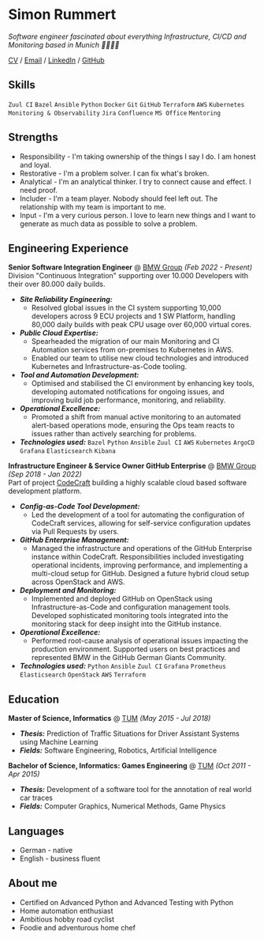 # Simon Rummert

_Software engineer fascinated about everything Infrastructure, CI/CD and Monitoring based in Munich 🥨🍻🇩🇪_

[CV](https://rummsi1337.github.io/cv/) / [Email](mailto:recruit-simon@rummert.cloud) / [LinkedIn](https://www.linkedin.com/in/simon-rummert/) / [GitHub](https://github.com/rummsi1337)

## Skills

`Zuul CI` `Bazel` `Ansible` `Python` `Docker` `Git` `GitHub` `Terraform` `AWS` `Kubernetes` `Monitoring & Observability` `Jira` `Confluence` `MS Office` `Mentoring`

## Strengths

- Responsibility - I'm taking ownership of the things I say I do. I am honest and loyal.
- Restorative - I'm a problem solver. I can fix what's broken.
- Analytical - I'm an analytical thinker. I try to connect cause and effect. I need proof.
- Includer - I'm a team player. Nobody should feel left out. The relationship with my team is important to me.
- Input - I'm a very curious person. I love to learn new things and I want to generate as much data as possible to solve a problem.

## Engineering Experience

**Senior Software Integration Engineer** @ [BMW Group](https://www.bmwgroup.com) _(Feb 2022 - Present)_\
Division "Continuous Integration" supporting over 10.000 Developers with their over 80.000 daily builds.
  - **_Site Reliability Engineering:_**
    - Resolved global issues in the CI system supporting 10,000 developers across 9 ECU projects and 1 SW Platform, handling 80,000 daily builds with peak CPU usage over 60,000 virtual cores.
  - **_Public Cloud Expertise:_**
    - Spearheaded the migration of our main Monitoring and CI Automation services from on-premises to Kubernetes in AWS.
    - Enabled our team to utilise new cloud technologies and introduced Kubernetes and Infrastructure-as-Code tooling.
  - **_Tool and Automation Development:_**
    - Optimised and stabilised the CI environment by enhancing key tools, developing automated notifications for ongoing issues, and improving build job performance, monitoring, and reliability.
  - **_Operational Excellence:_**
    - Promoted a shift from manual active monitoring to an automated alert-based operations mode, ensuring the Ops team reacts to issues rather than actively searching for problems.
  - **_Technologies used:_** `Bazel` `Python` `Ansible` `Zuul CI` `AWS` `Kubernetes` `ArgoCD` `Grafana` `Elasticsearch` `Kibana`


**Infrastructure Engineer & Service Owner GitHub Enterprise** @ [BMW Group](https://www.bmwgroup.com) _(Sep 2018 - Jan 2022)_\
Part of project [CodeCraft](https://www.automotiveit.eu/technology/das-bringt-bmws-neue-software-toolchain-fuer-die-entwicklung-308.html) building a highly scalable cloud based software development platform.

  - **_Config-as-Code Tool Development:_**
    - Led the development of a tool for automating the configuration of CodeCraft services, allowing for self-service configuration updates via Pull Requests by users.
  - **_GitHub Enterprise Management:_**
    - Managed the infrastructure and operations of the GitHub Enterprise instance within CodeCraft. Responsibilities included investigating operational incidents, improving performance, and implementing a multi-cloud setup for GitHub. Designed a future hybrid cloud setup across OpenStack and AWS.
  - **_Deployment and Monitoring:_**
    - Implemented and deployed GitHub on OpenStack using Infrastructure-as-Code and configuration management tools. Developed sophisticated monitoring tools integrated into the monitoring stack for deep insight into the GitHub instance.
  - **_Operational Excellence:_**
    - Performed root-cause analysis of operational issues impacting the production environment. Supported users on best practices and represented BMW in the GitHub German Giants Community.
  - **_Technologies used:_** `Python` `Ansible` `Zuul CI` `Grafana` `Prometheus` `Elasticsearch` `OpenStack` `AWS` `Terraform`

## Education

**Master of Science, Informatics** @ [TUM](https://www.tum.de/) _(May 2015 - Jul 2018)_

- **_Thesis:_** Prediction of Traffic Situations for Driver Assistant Systems using Machine Learning
- **_Fields:_** Software Engineering, Robotics, Artificial Intelligence

**Bachelor of Science, Informatics: Games Engineering** @ [TUM](https://www.tum.de/) _(Oct 2011 - Apr 2015)_

- **_Thesis:_** Development of a software tool for the annotation of real world car traces
- **_Fields:_** Computer Graphics, Numerical Methods, Game Physics

## Languages

- German - native
- English - business fluent

## About me

- Certified on Advanced Python and Advanced Testing with Python
- Home automation enthusiast
- Ambitious hobby road cyclist
- Foodie and adventurous home chef

